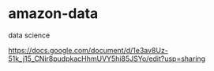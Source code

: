 # amazon-data
data science

https://docs.google.com/document/d/1e3av8Uz-51k_j15_CNir8pudpkacHhmUVY5hi85JSYo/edit?usp=sharing
